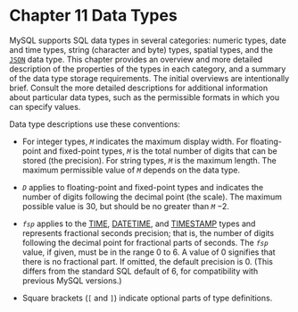 # Chapter 11 Data Types

MySQL supports SQL data types in several categories: numeric types, date and time types, string (character and byte) types, spatial types, and the [`JSON`](json.md) data type. This chapter provides an overview and more detailed description of the properties of the types in each category, and a summary of the data type storage requirements. The initial overviews are intentionally brief. Consult the more detailed descriptions for additional information about particular data types, such as the permissible formats in which you can specify values.

Data type descriptions use these conventions:

- For integer types, *`M`* indicates the maximum display width. For floating-point and fixed-point types, *`M`* is the total number of digits that can be stored (the precision). For string types, *`M`* is the maximum length. The maximum permissible value of *`M`* depends on the data type.

- *`D`* applies to floating-point and fixed-point types and indicates the number of digits following the decimal point (the scale). The maximum possible value is 30, but should be no greater than *`M`* −2.

- *`fsp`* applies to the [TIME](time.md), [DATETIME](datetime.md), and [TIMESTAMP](datetime.md) types and represents fractional seconds precision; that is, the number of digits following the decimal point for fractional parts of seconds. The *`fsp`* value, if given, must be in the range 0 to 6. A value of 0 signifies that there is no fractional part. If omitted, the default precision is 0. (This differs from the standard SQL default of 6, for compatibility with previous MySQL versions.)

- Square brackets (`[` and `]`) indicate optional parts of type definitions.

